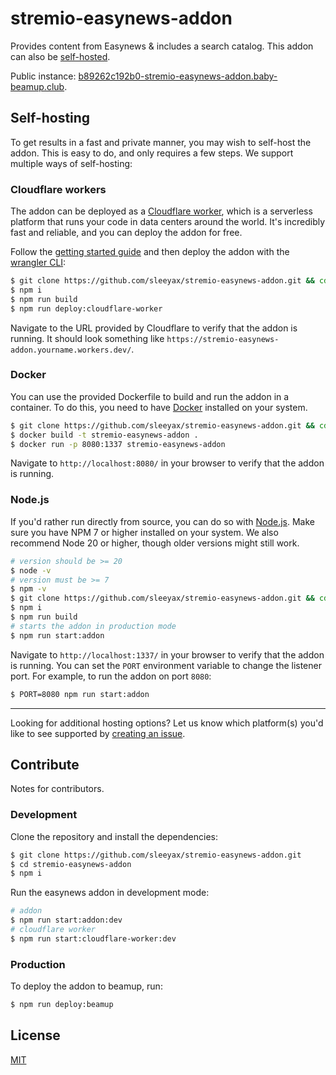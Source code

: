 # stremio-easynews-addon

Provides content from Easynews & includes a search catalog. This addon can also be [self-hosted](#self-hosting).

Public instance: [b89262c192b0-stremio-easynews-addon.baby-beamup.club](https://b89262c192b0-stremio-easynews-addon.baby-beamup.club/).

## Self-hosting

To get results in a fast and private manner, you may wish to self-host the addon. This is easy to do, and only requires a few steps. We support multiple ways of self-hosting:

### Cloudflare workers

The addon can be deployed as a [Cloudflare worker](https://workers.cloudflare.com/), which is a serverless platform that runs your code in data centers around the world. It's incredibly fast and reliable, and you can deploy the addon for free.

Follow the [getting started guide](https://developers.cloudflare.com/workers/get-started/guide/) and then deploy the addon with the [wrangler CLI](https://developers.cloudflare.com/workers/wrangler/install-and-update/):

```bash
$ git clone https://github.com/sleeyax/stremio-easynews-addon.git && cd stremio-easynews-addon
$ npm i
$ npm run build
$ npm run deploy:cloudflare-worker
```

Navigate to the URL provided by Cloudflare to verify that the addon is running. It should look something like `https://stremio-easynews-addon.yourname.workers.dev/`.

### Docker

You can use the provided Dockerfile to build and run the addon in a container. To do this, you need to have [Docker](https://docs.docker.com/get-docker/) installed on your system.

```bash
$ git clone https://github.com/sleeyax/stremio-easynews-addon.git && cd stremio-easynews-addon
$ docker build -t stremio-easynews-addon .
$ docker run -p 8080:1337 stremio-easynews-addon
```

Navigate to `http://localhost:8080/` in your browser to verify that the addon is running.

### Node.js

If you'd rather run directly from source, you can do so with [Node.js](https://nodejs.org/en/download/prebuilt-installer/current). Make sure you have NPM 7 or higher installed on your system. We also recommend Node 20 or higher, though older versions might still work.

```bash
# version should be >= 20
$ node -v
# version must be >= 7
$ npm -v
$ git clone https://github.com/sleeyax/stremio-easynews-addon.git && cd stremio-easynews-addon
$ npm i
$ npm run build
# starts the addon in production mode
$ npm run start:addon
```

Navigate to `http://localhost:1337/` in your browser to verify that the addon is running. You can set the `PORT` environment variable to change the listener port. For example, to run the addon on port `8080`:

```bash
$ PORT=8080 npm run start:addon
```

---

Looking for additional hosting options? Let us know which platform(s) you'd like to see supported by [creating an issue](https://github.com/sleeyax/stremio-easynews-addon/issues/new).

## Contribute

Notes for contributors.

### Development

Clone the repository and install the dependencies:

```bash
$ git clone https://github.com/sleeyax/stremio-easynews-addon.git
$ cd stremio-easynews-addon
$ npm i
```

Run the easynews addon in development mode:

```bash
# addon
$ npm run start:addon:dev
# cloudflare worker
$ npm run start:cloudflare-worker:dev
```

### Production

To deploy the addon to beamup, run:

```bash
$ npm run deploy:beamup
```

## License

[MIT](./LICENSE)

